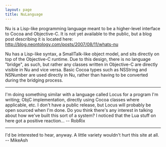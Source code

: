 ```yaml
---
layout: page
title: NuLanguage
---
```


Nu is a Lisp-like programming language meant to be a higher-level interface to Cocoa and Objective-C. It is not yet available to the public, but a blog post describing it is located here: http://blog.neontology.com/posts/2007/08/11/whats-nu

Nu has a Lisp-like syntax, a SmallTalk-like object model, and sits directly on top of the Objective-C runtime. Due to this design, there is no language "bridge", as such, but rather any classes written in Objective-C are directly visible in Nu and vice versa. Basic Cocoa types such as NSString and NSNumber are used directly in Nu, rather than having to be converted during the bridging process.

----

I'm doing something similar with a language called Locus for a program I'm writing; ObjC implementation, directly using Cocoa classes where applicable, etc. I don't have a public release, but Locus will probably be open sourced when I'm done. Do you think there's any interest in talking about how we've built this sort of a system? I noticed that the Lua stuff on here got a positive reaction... -- RobRix

----
I'd be interested to hear, anyway. A little variety wouldn't hurt this site at all. -- MikeAsh


